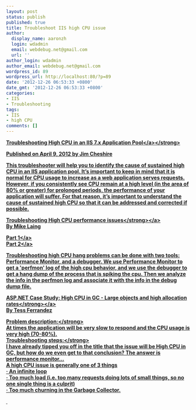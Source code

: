 ```yaml
---
layout: post
status: publish
published: true
title: Troubleshoot IIS high CPU issue
author:
  display_name: aaronzh
  login: wdadmin
  email: webdebug.net@gmail.com
  url: ''
author_login: wdadmin
author_email: webdebug.net@gmail.com
wordpress_id: 89
wordpress_url: http://localhost:80/?p=89
date: '2012-12-26 06:53:33 +0800'
date_gmt: '2012-12-26 06:53:33 +0800'
categories:
- IIS
- Troubleshooting
tags:
- IIS
- high CPU
comments: []
---
```

<p><strong><a href="http:&#47;&#47;www.iis.net&#47;learn&#47;troubleshoot&#47;performance-issues&#47;troubleshooting-high-cpu-in-an-iis-7x-application-pool" target="_blank">Troubleshooting High CPU in an IIS 7.x Application Pool<&#47;a><&#47;strong></p>
<p>Published on April 9, 2012 by Jim Cheshire</p>
<p>This troubleshooter will help you to identify the cause of sustained high CPU in an IIS application pool. It&rsquo;s important to keep in mind that it is normal for CPU usage to increase as a web application serves requests. However, if you consistently see CPU remain at a high level (in the area of 80% or greater) for prolonged periods, the performance of your application will suffer. For that reason, it&rsquo;s important to understand the cause of sustained high CPU so that it can be addressed and corrected if possible.</p>
<p><a href="http:&#47;&#47;blogs.msdn.com&#47;b&#47;mike&#47;archive&#47;2007&#47;12&#47;06&#47;troubleshooting-high-cpu-performance-issues.aspx" target="_blank"><strong>Troubleshooting High CPU performance issues<&#47;strong><&#47;a><br />
By Mike Laing</p>
<p><a href="http:&#47;&#47;blogs.msdn.com&#47;b&#47;mike&#47;archive&#47;2007&#47;12&#47;06&#47;troubleshooting-high-cpu-performance-issues.aspx" target="_blank">Part 1<&#47;a><br />
<a href="http:&#47;&#47;blogs.msdn.com&#47;b&#47;mike&#47;archive&#47;2008&#47;02&#47;26&#47;troubleshooting-high-cpu-performance-issues-part-2.aspx" target="_blank">Part 2<&#47;a></p>
<p>Troubleshooting high CPU hang problems can be done with two tools: Performance Monitor, and a debugger. We use Performance Monitor to get a 'perfmon' log of the high cpu behavior, and we use the debugger to get a hang dump of the process that is spiking the cpu. Then we analyze the info in the perfmon log and associate it with the info in the debug dump file.</p>
<p><a href="http:&#47;&#47;blogs.msdn.com&#47;b&#47;tess&#47;archive&#47;2006&#47;06&#47;22&#47;asp-net-case-study-high-cpu-in-gc-large-objects-and-high-allocation-rates.aspx" target="_blank"><strong>ASP.NET Case Study: High CPU in GC - Large objects and high allocation rates<&#47;strong><&#47;a><br />
By Tess Ferrandez</p>
<p><strong>Problem description:<&#47;strong><br />
At times the application will be very slow to respond and the CPU usage is very high (70-80%).<br />
<strong>Troubleshooting steps:<&#47;strong><br />
I have already tipped you off in the title that the issue will be High CPU in GC, but how do we even get to that conclusion? The answer is performance monitor...<br />
A high CPU issue is generally one of 3 things<br />
&middot; An infinite loop<br />
&middot; Too much load (i.e. too many requests doing lots of small things, so no one single thing is a culprit)<br />
&middot; Too much churning in the Garbage Collector.</p>
<p>&nbsp;</p>
